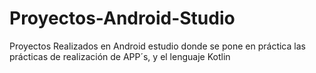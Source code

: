 # Proyectos-Android-Studio
Proyectos Realizados en Android estudio donde se pone en práctica las prácticas de realización de APP´s, y el lenguaje Kotlin
